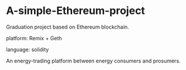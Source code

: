 # A-simple-Ethereum-project
Graduation project based on Ethereum blockchain.


platform:   Remix +  Geth 


language: solidity 


An energy-trading platform between energy consumers and prosumers. 

 
